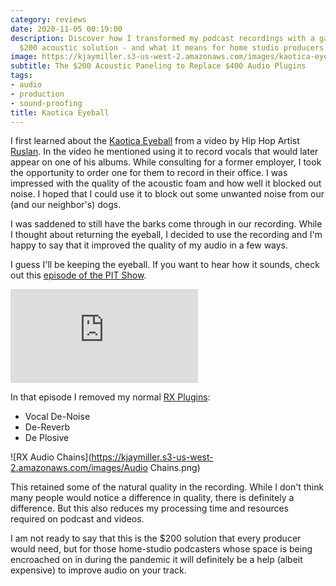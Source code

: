 ```yaml
---
category: reviews
date: 2020-11-05 00:19:00
description: Discover how I transformed my podcast recordings with a game-changing
  $200 acoustic solution - and what it means for home studio producers like you.
image: https://kjaymiller.s3-us-west-2.amazonaws.com/images/kaotica-eyeball.jpeg
subtitle: The $200 Acoustic Paneling to Replace $400 Audio Plugins
tags:
- audio
- production
- sound-proofing
title: Kaotica Eyeball
---
```


I first learned about the [Kaotica Eyeball](https://www.kaoticaeyeball.com) from a video by Hip Hop Artist [Ruslan](). In the video he mentioned using it to record vocals that would later appear on one of his albums. While consulting for a former employer, I took the opportunity to order one for them to record in their office. I was impressed with the quality of the acoustic foam and how well it blocked out noise. I hoped that I could use it to block out some unwanted noise from our (and our neighbor's) dogs.

I was saddened to still have the barks come through in our recording. While I thought about returning the eyeball, I decided to use the recording and I'm happy to say that it improved the quality of my audio in a few ways.

I guess I'll be keeping the eyeball. If you want to hear how it sounds, check out this [episode of the PIT Show](https://podcast.productivityintech.com/s2020/25).

<iframe frameborder="no" scrolling="no" seamless src="https://share.transistor.fm/e/6ecb6cf5"></iframe>

In that episode I removed my normal [RX Plugins](https://www.izotope.com/en/products/rx/features.htmll):

- Vocal De-Noise
- De-Reverb
- De Plosive

![RX Audio Chains](https://kjaymiller.s3-us-west-2.amazonaws.com/images/Audio Chains.png)

This retained some of the natural quality in the recording. While I don't think many people would notice a difference in quality, there is definitely a difference. But this also reduces my processing time and resources required on podcast and videos.

I am not ready to say that this is the $200 solution that every producer would need, but for those home-studio podcasters whose space is being encroached on in during the pandemic it will definitely be a help (albeit expensive) to improve audio on your track.
